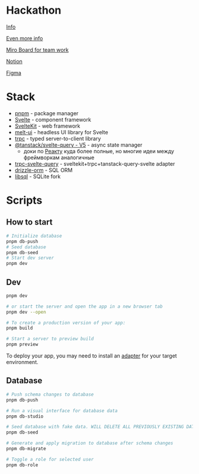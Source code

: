 # Hackathon

[Info](https://gist.github.com/batyshkaLenin/47df0766b564789634af1859a24b1d3e#%D0%BF%D1%80%D0%BE%D1%86%D0%B5%D1%81%D1%81%D1%8B-%D0%B8-%D0%BF%D0%BE%D0%BB%D1%8C%D0%B7%D0%BE%D0%B2%D0%B0%D1%82%D0%B5%D0%BB%D1%8C%D1%81%D0%BA%D0%B8%D0%B5-%D0%B8%D1%81%D1%82%D0%BE%D1%80%D0%B8%D0%B8)

[Even more info](https://www.figma.com/file/q9rFkw4sxlbNu9CtzhzPC7/Flow-and-FAQ?type=whiteboard&node-id=0-1&t=ff0iS7TjEMDt1N8Y-0)

[Miro Board for team work](https://miro.com/welcomeonboard/RWpDaFRWdm52cHZKNE42RjFWemxDenBwc0owNmp2MFdjY0IzUGhscWwyTzlXbHBPN0xaTUszaGxTejlMV2M4bXwzNDU4NzY0NTQyMTA2MjM1NDk1fDI=?share_link_id=333278440706)

[Notion](https://www.notion.so/bab210af17544ead823023b30487dd6c)

[Figma](https://www.figma.com/file/EeKuVBPYqkbLLF943mW922/%D1%85%D0%B0%D0%BA%D0%B0%D1%82%D0%BE%D0%BD?type=design&node-id=0%3A1&mode=design&t=9SEhp6IpUqf76ujL-1)

# Stack

- [pnpm](https://pnpm.io/) - package manager
- [Svelte](https://svelte.dev/docs/introduction) - component framework
- [SvelteKit](https://kit.svelte.dev/docs/introduction) - web framework
- [melt-ui](https://www.melt-ui.com/docs/usage) - headless UI library for Svelte
- [trpc](https://trpc.io/docs) - typed server-to-client library
- [@tanstack/svelte-query - V5](https://tanstack.com/query/latest/docs/svelte/overview) - async state manager
  - доки по [Реакту](https://tanstack.com/query/latest/docs/react/overview) куда более полные, но многие идеи между фреймворкам аналогичные
- [trpc-svelte-query](https://github.com/ottomated/trpc-svelte-query) - sveltekit+trpc+tanstack-query-svelte adapter
- [drizzle-orm](https://orm.drizzle.team/docs/overview) - SQL ORM
- [libsql](https://github.com/tursodatabase/libsql) - SQLite fork

# Scripts

## How to start

```bash
# Initialize database
pnpm db-push
# Seed database
pnpm db-seed
# Start dev server
pnpm dev
```

## Dev

```bash
pnpm dev

# or start the server and open the app in a new browser tab
pnpm dev --open

# To create a production version of your app:
pnpm build

# Start a server to preview build
pnpm preview
```

To deploy your app, you may need to install an [adapter](https://kit.svelte.dev/docs/adapters) for your target environment.

## Database

```bash
# Push schema changes to database
pnpm db-push

# Run a visual interface for database data
pnpm db-studio

# Seed database with fake data. WILL DELETE ALL PREVIOUSLY EXISTING DATA IN DATABASE
pnpm db-seed

# Generate and apply migration to database after schema changes
pnpm db-migrate

# Toggle a role for selected user
pnpm db-role
```
